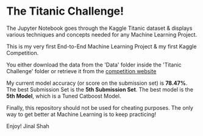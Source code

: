 # The Titanic Challenge!
The Jupyter Notebook goes through the Kaggle Titanic dataset & displays various techniques and concepts needed for any Machine Learning Project.  
  
This is my very first End-to-End Machine Learning Project & my first Kaggle Competition.  
  
You either download the data from the 'Data' folder inside the 'Titanic Challenge' folder or retrieve it from the [competition website](https://www.kaggle.com/c/titanic/overview)  
  
My current model accuracy (or score on the submission set) is __78.47%__. The best Submission Set is the __5th Submission Set__. The best model is the __5th Model__, which is a Tuned Catboost Model. 
  
Finally, this repository should not be used for cheating purposes. The only way to get better at Machine Learning is to keep practicing!  
  
Enjoy!
Jinal Shah

